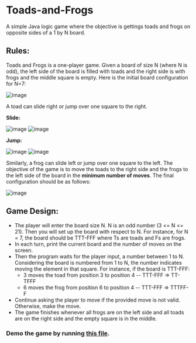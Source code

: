 # Toads-and-Frogs
A simple Java logic game where the objective is gettings toads and frogs on opposite sides of a 1 by N board.

## Rules:
Toads and Frogs is a one-player game. Given a board of size N (where N is odd), the left side of the board is filled with toads and the right side is with frogs and the middle square is empty. Here is the initial board configuration for N=7:

![image](https://github.com/advious/Toads-and-Frogs/assets/122961412/5aca1162-df06-4173-8f5c-35d9a4ce0938)

A toad can slide right or jump over one square to the right.

**__Slide:__**

![image](https://github.com/advious/Toads-and-Frogs/assets/122961412/e0b5be4a-8261-458a-8108-d7a2a359d416)
![image](https://github.com/advious/Toads-and-Frogs/assets/122961412/e6639f07-4adb-44cc-8f45-21363bfe8666)

**__Jump:__**

![image](https://github.com/advious/Toads-and-Frogs/assets/122961412/cb2e6ef6-2b02-43a3-a87c-aedca8443044)
![image](https://github.com/advious/Toads-and-Frogs/assets/122961412/50ca7811-3203-453b-b08e-a6fa2a9ef6cc)

Similarly, a frog can slide left or jump over one square to the left.
The objective of the game is to move the toads to the right side and the frogs to the left side of the board in the __minimum number of moves__. The final configuration should be as follows:

![image](https://github.com/advious/Toads-and-Frogs/assets/122961412/a7d91441-840d-43d5-8ccd-f79c27899a7b)

## Game Design:
- The player will enter the board size N. N is an odd number (3 <= N <= 21). Then you will set up the board with respect to N. For instance, for N = 7, the board should be TTT-FFF where Ts are toads and Fs are frogs.
- In each turn, print the current board and the number of moves on the screen.
- Then the program waits for the player input, a number between 1 to N. Considering the board is numbered from 1 to N, the number indicates moving the element in that square. For instance, if the board is TTT-FFF:
  + 3 moves the toad from position 3 to position 4 -- TTT-FFF => TT-TFFF
  + 6 moves the frog from position 6 to position 4 -- TTT-FFF => TTTFF-F
- Continue asking the player to move if the provided move is not valid. Otherwise, make the move.
- The game finishes whenever all frogs are on the left side and all toads are on the right side and the empty square is in the middle.

### Demo the game by running [this file](https://github.com/advious/Toads-and-Frogs/blob/main/ToadsAndFrogs.java).
